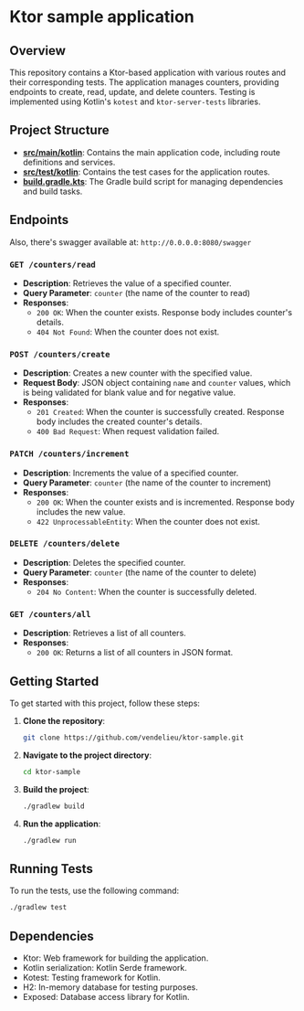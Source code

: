 # Ktor sample application

## Overview

This repository contains a Ktor-based application with various routes and their corresponding tests. The application manages counters, providing endpoints to create, read, update, and delete counters. Testing is implemented using Kotlin's `kotest` and `ktor-server-tests` libraries.

## Project Structure

- **[src/main/kotlin](./src/main/kotlin)**: Contains the main application code, including route definitions and services.
- **[src/test/kotlin](./src/test/kotlin)**: Contains the test cases for the application routes.
- **[build.gradle.kts](build.gradle.kts)**: The Gradle build script for managing dependencies and build tasks.

## Endpoints

Also, there's swagger available at:
``http://0.0.0.0:8080/swagger``

### `GET /counters/read`

- **Description**: Retrieves the value of a specified counter.
- **Query Parameter**: `counter` (the name of the counter to read)
- **Responses**:
    - `200 OK`: When the counter exists. Response body includes counter's details.
    - `404 Not Found`: When the counter does not exist.

### `POST /counters/create`

- **Description**: Creates a new counter with the specified value.
- **Request Body**: JSON object containing `name` and `counter` values, which is being validated for blank value and for negative value.
- **Responses**:
    - `201 Created`: When the counter is successfully created. Response body includes the created counter's details.
    - `400 Bad Request`: When request validation failed.

### `PATCH /counters/increment`

- **Description**: Increments the value of a specified counter.
- **Query Parameter**: `counter` (the name of the counter to increment)
- **Responses**:
    - `200 OK`: When the counter exists and is incremented. Response body includes the new value.
    - `422 UnprocessableEntity`: When the counter does not exist.

### `DELETE /counters/delete`

- **Description**: Deletes the specified counter.
- **Query Parameter**: `counter` (the name of the counter to delete)
- **Responses**:
    - `204 No Content`: When the counter is successfully deleted.

### `GET /counters/all`

- **Description**: Retrieves a list of all counters.
- **Responses**:
    - `200 OK`: Returns a list of all counters in JSON format.

## Getting Started

To get started with this project, follow these steps:

1. **Clone the repository**:

   ```bash
   git clone https://github.com/vendelieu/ktor-sample.git
   ```

2. **Navigate to the project directory**:

   ```bash
   cd ktor-sample
   ```

3. **Build the project**:

   ```bash
   ./gradlew build
   ```

4. **Run the application**:

   ```bash
   ./gradlew run
   ```

## Running Tests

To run the tests, use the following command:

```bash
./gradlew test
```

## Dependencies

- Ktor: Web framework for building the application.
- Kotlin serialization: Kotlin Serde framework.
- Kotest: Testing framework for Kotlin.
- H2: In-memory database for testing purposes.
- Exposed: Database access library for Kotlin.
